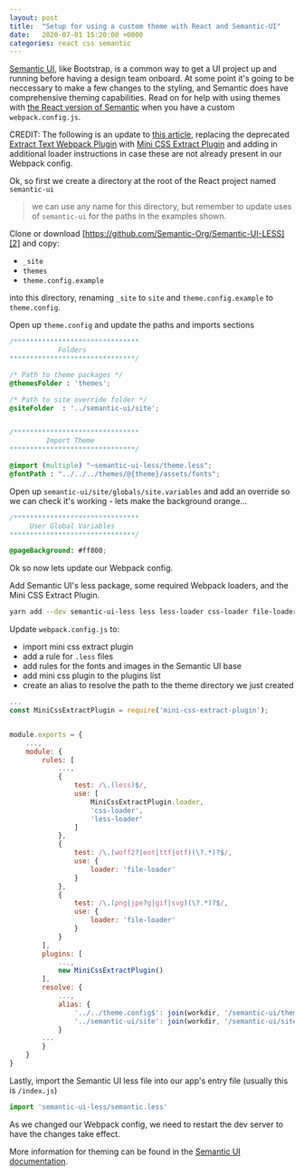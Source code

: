 ```yaml
---
layout: post
title:  "Setup for using a custom theme with React and Semantic-UI"
date:   2020-07-01 15:20:00 +0000
categories: react css semantic
---
```

[Semantic UI][6], like Bootstrap, is a common way to get a UI project up and running before having a design team onboard. At some point it's going to be neccessary to make a few changes to the styling, and Semantic does have comprehensive theming capabilities. Read on for help with using themes with [the React version of Semantic][1] when you have a custom `webpack.config.js`.

CREDIT: The following is an update to [this article][4], replacing the deprecated [Extract Text Webpack Plugin][7] with [Mini CSS Extract Plugin][3] and adding in additional loader instructions in case these are not already present in our Webpack config.

Ok, so first we create a directory at the root of the React project named `semantic-ui`

> we can use any name for this directory, but remember to update uses of `semantic-ui` for the paths in the examples shown.

Clone or download [https://github.com/Semantic-Org/Semantic-UI-LESS][2] and copy:

- `_site`
- `themes`
- `theme.config.example`

into this directory, renaming `_site` to `site` and `theme.config.example` to `theme.config`.

Open up `theme.config` and update the paths and imports sections

```css
/*******************************
            Folders
*******************************/

/* Path to theme packages */
@themesFolder : 'themes';

/* Path to site override folder */
@siteFolder  : '../semantic-ui/site';


/*******************************
         Import Theme
*******************************/

@import (multiple) "~semantic-ui-less/theme.less";
@fontPath : "../../../themes/@{theme}/assets/fonts";
```

Open up `semantic-ui/site/globals/site.variables` and add an override so we can check it's working - lets make the background orange...

```css
/*******************************
     User Global Variables
*******************************/

@pageBackground: #ff800;
```

Ok so now lets update our Webpack config.

Add Semantic UI's less package, some required Webpack loaders, and the Mini CSS Extract Plugin.

```sh
yarn add --dev semantic-ui-less less less-loader css-loader file-loader mini-css-extract-plugin
```


Update `webpack.config.js` to:
- import mini css extract plugin
- add a rule for `.less` files
- add rules for the fonts and images in the Semantic UI base
- add mini css plugin to the plugins list
- create an alias to resolve the path to the theme directory we just created

```javascript
...
const MiniCssExtractPlugin = require('mini-css-extract-plugin');


module.exports = {
    ...,
    module: {
        rules: [
            ...,
            {
                test: /\.(less)$/,
                use: [
                    MiniCssExtractPlugin.loader,
                    'css-loader',
                    'less-loader'
                ]
            },
            {
                test: /\.(woff2?|eot|ttf|otf)(\?.*)?$/,
                use: {
                    loader: 'file-loader'
                }
            },
            {
                test: /\.(png|jpe?g|gif|svg)(\?.*)?$/,
                use: {
                    loader: 'file-loader'
                }
            }
        ],
        plugins: [
            ...,
            new MiniCssExtractPlugin()
        ],
        resolve: {
            ...,
            alias: {
                '../../theme.config$': join(workdir, '/semantic-ui/theme.config'),
                '../semantic-ui/site': join(workdir, '/semantic-ui/site')
            }
        ...
        }
    }
}
```

Lastly, import the Semantic UI less file into our app's entry file (usually this is `/index.js`)

```javascript
import 'semantic-ui-less/semantic.less'
```

As we changed our Webpack config, we need to restart the dev server to have the changes take effect.

More information for theming can be found in the [Semantic UI documentation][5].


[1]: https://react.semantic-ui.com
[2]: https://github.com/Semantic-Org/Semantic-UI-LESS
[3]: https://webpack.js.org/plugins/mini-css-extract-plugin/
[4]: https://medium.com/@marekurbanowicz/how-to-customize-fomantic-ui-with-less-and-webpack-applicable-to-semantic-ui-too-fbf98a74506c
[5]: https://semantic-ui.com/usage/theming.html
[6]: https://semantic-ui.com
[7]: https://webpack.js.org/plugins/extract-text-webpack-plugin/
